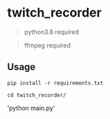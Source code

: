 # twitch_recorder

> python3.8 required

> ffmpeg required

## Usage
`pip install -r requirements.txt`

`cd twitch_recorder/`

'python main.py'


